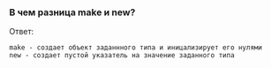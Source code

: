 ### В чем разница make и new?

Ответ:
```
make - создает объект заданнного типа и иницализирует его нулями
new - создает пустой указатель на значение заданного типа
```